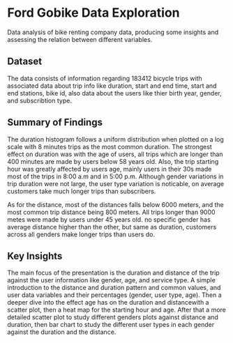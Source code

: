 # Ford Gobike Data Exploration
Data analysis of bike renting company data, producing some insights and assessing the relation between different variables.

## Dataset
The data consists of information regarding 183412 bicycle trips with associated data about trip info like duration, start and end time, start and end stations, bike id, also data about the users like thier birth year, gender, and subscribtion type.

## Summary of Findings
The duration histogram follows a uniform distribution when plotted on a log scale with 8 minutes trips as the most common duration. The strongest effect on duration was with the age of users, all trips which are longer than 400 minutes are made by users below 58 years old. Also, the trip starting hour was greatly affected by users age, mainly users in their 30s made most of the trips in 8:00 a.m and in 5:00 p.m. Although gender variations in trip duration were not large, the user type variation is noticable, on average customers take much longer trips than subscribers.

As for the distance, most of the distances falls below 6000 meters, and the most common trip distance being 800 meters. All trips longer than 9000 metes were made by users under 45 years old. no specific gender has average distance higher than the other, but same as duration, customers across all genders make longer trips than users do.

## Key Insights
The main focus of the presentation is the duration and distance of the trip against the user information like gender, age, and service type.
A simple introduction to the distance and duration pattern and common values, and user data variables and their percentages (gender, user type, age).
Then a deeper dive into the effect age has on the duration and distancewith a scatter plot, then a heat map for the starting hour and age.
After that a more detailed scatter plot to study different genders plots against distance and duration, then bar chart to study the different user types in each gender against the duration and the distance.
